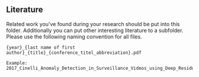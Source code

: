 ## Literature
Related work you've found during your research should be put into this folder. Additionally you can put other interesting literature to a subfolder. Please use the following naming convention for all files.
```
{year}_{last name of first author}_{title}_{conference_titel_abbreviation}.pdf

Example:
2017_Cinelli_Anomaly_Detection_in_Surveillance_Videos_using_Deep_Residual_Networks_2017_Diss.pdf
```